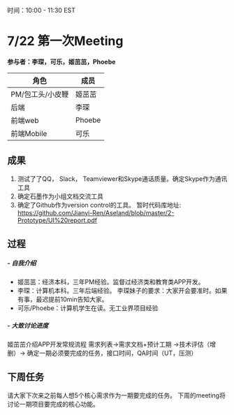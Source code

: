 时间：10:00 - 11:30 EST
# 7/22  第一次Meeting
 **参与者：李琛，可乐，姬茁茁，Phoebe**
 
|角色|成员|
|----|----|
|PM/包工头/小皮鞭|姬茁茁|
|后端|李琛|
|前端web|Phoebe|
|前端Mobile|可乐|

## 成果
1. 测试了了QQ， Slack， Teamviewer和Skype通话质量。确定Skype作为通讯工具
2. 确定石墨作为小组文档交流工具
3. 确定了Github作为version control的工具。 
    暂时代码库地址:
https://github.com/Jianyi-Ren/Aseland/blob/master/2-Prototype/UI%20report.pdf

## 过程

##### - 自我介绍

- 姬茁茁：经济本科，三年PM经验。监督过经济类和教育类APP开发。
- 李琛：计算机本科。三年后端经验。 
   李琛妹子的要求：大家开会要准时。如果有事，最迟提前10min告知大家。
- 可乐/Phoebe：计算机学生在读。无工业界项目经验



##### - 大致讨论进度
姬茁茁介绍APP开发常规流程
需求列表->需求文档+预计工期 ->技术评估（增删）-> 确定一期必须要完成的任务，接口时间，QA时间（UT，压测）

## 下周任务
请大家下次来之前每人想5个核心需求作为一期要完成的任务。
下周的meeting将讨论一期项目要完成的核心功能。



